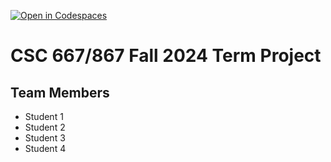 [![Open in Codespaces](https://classroom.github.com/assets/launch-codespace-2972f46106e565e64193e422d61a12cf1da4916b45550586e14ef0a7c637dd04.svg)](https://classroom.github.com/open-in-codespaces?assignment_repo_id=16637979)
# CSC 667/867 Fall 2024 Term Project

## Team Members

- Student 1
- Student 2
- Student 3
- Student 4
